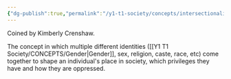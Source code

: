 ```yaml
---
{"dg-publish":true,"permalink":"/y1-t1-society/concepts/intersectionality/"}
---
```


Coined by Kimberly Crenshaw.

The concept in which multiple different identities ([[Y1 T1 Society/CONCEPTS/Gender\|Gender]], sex, religion, caste, race, etc) come together to shape an individual's place in society, which privileges they have and how they are oppressed. 